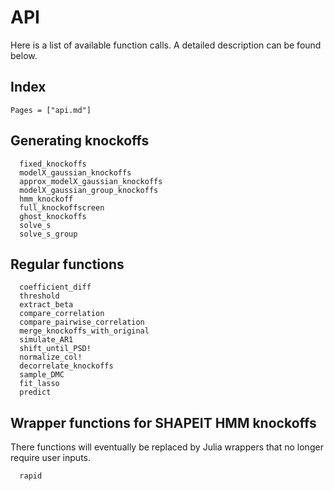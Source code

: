 
# API

Here is a list of available function calls. A detailed description can be found below. 

## Index

```@index
Pages = ["api.md"]
```

## Generating knockoffs

```@docs
  fixed_knockoffs
  modelX_gaussian_knockoffs
  approx_modelX_gaussian_knockoffs
  modelX_gaussian_group_knockoffs
  hmm_knockoff
  full_knockoffscreen
  ghost_knockoffs
  solve_s
  solve_s_group
```

## Regular functions

```@docs
  coefficient_diff
  threshold
  extract_beta
  compare_correlation
  compare_pairwise_correlation
  merge_knockoffs_with_original
  simulate_AR1
  shift_until_PSD!
  normalize_col!
  decorrelate_knockoffs
  sample_DMC
  fit_lasso
  predict
```

## Wrapper functions for SHAPEIT HMM knockoffs

There functions will eventually be replaced by Julia wrappers that no longer require user inputs. 

```@docs
  rapid
```
